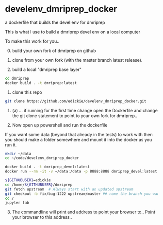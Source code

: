 # develenv_dmriprep_docker
a dockerfile that builds the devel env for dmriprep

This is what I use to build a dmriprep devel env on a local computer

To make this work for you..

0. build your own fork of dmriprep on github

0. clone from your own fork (with the master branch latest release).

0. build a local "dmriprep base layer"

```sh
cd dmriprep
docker build . -t dmriprep:latest
```

1. clone this repo

```sh
git clone https://github.com/edickie/develenv_dmriprep_docker.git
```

1. (a) ... if running for the first time change open the Dockerfile and change the git clone statement to point to your own fork for dmriprep..

2. Now open up powershell and run the dockerfile

If you want some data (beyond that already in the tests) to work with then you should make a folder somewhere and mount it into the docker as you run it.

```sh
mkdir ~/data
cd ~/code/develenv_dmriprep_docker

docker build . -t dmriprep_devel:latest
docker run --rm -it -v ~/data:/data -p 8888:8888 dmriprep_devel:latest

```


```sh
${GITHUBUSER}=edickie
cd /home/${GITHUBUSER}/dmriprep
git fetch upstream  # Always start with an updated upstream
git checkout -b fix/bug-1222 upstream/master ## name the branch you want to be on
cd /
jupyter lab
```

3. The commandline will print and address to point your browser to.. Point your browser to this address..
